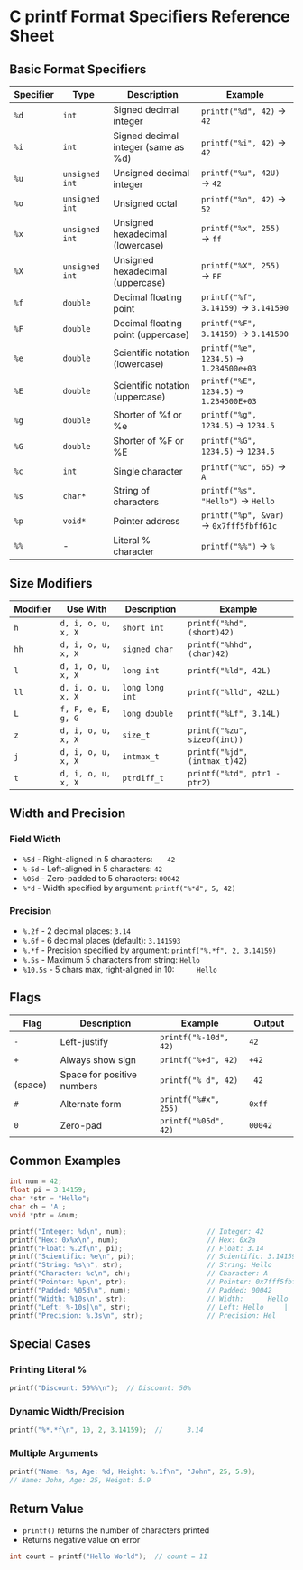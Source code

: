 # C printf Format Specifiers Reference Sheet

## Basic Format Specifiers

| Specifier | Type | Description | Example |
|-----------|------|-------------|---------|
| `%d` | `int` | Signed decimal integer | `printf("%d", 42)` → `42` |
| `%i` | `int` | Signed decimal integer (same as %d) | `printf("%i", 42)` → `42` |
| `%u` | `unsigned int` | Unsigned decimal integer | `printf("%u", 42U)` → `42` |
| `%o` | `unsigned int` | Unsigned octal | `printf("%o", 42)` → `52` |
| `%x` | `unsigned int` | Unsigned hexadecimal (lowercase) | `printf("%x", 255)` → `ff` |
| `%X` | `unsigned int` | Unsigned hexadecimal (uppercase) | `printf("%X", 255)` → `FF` |
| `%f` | `double` | Decimal floating point | `printf("%f", 3.14159)` → `3.141590` |
| `%F` | `double` | Decimal floating point (uppercase) | `printf("%F", 3.14159)` → `3.141590` |
| `%e` | `double` | Scientific notation (lowercase) | `printf("%e", 1234.5)` → `1.234500e+03` |
| `%E` | `double` | Scientific notation (uppercase) | `printf("%E", 1234.5)` → `1.234500E+03` |
| `%g` | `double` | Shorter of %f or %e | `printf("%g", 1234.5)` → `1234.5` |
| `%G` | `double` | Shorter of %F or %E | `printf("%G", 1234.5)` → `1234.5` |
| `%c` | `int` | Single character | `printf("%c", 65)` → `A` |
| `%s` | `char*` | String of characters | `printf("%s", "Hello")` → `Hello` |
| `%p` | `void*` | Pointer address | `printf("%p", &var)` → `0x7fff5fbff61c` |
| `%%` | - | Literal % character | `printf("%%")` → `%` |

## Size Modifiers

| Modifier | Use With | Description | Example |
|----------|----------|-------------|---------|
| `h` | `d, i, o, u, x, X` | `short int` | `printf("%hd", (short)42)` |
| `hh` | `d, i, o, u, x, X` | `signed char` | `printf("%hhd", (char)42)` |
| `l` | `d, i, o, u, x, X` | `long int` | `printf("%ld", 42L)` |
| `ll` | `d, i, o, u, x, X` | `long long int` | `printf("%lld", 42LL)` |
| `L` | `f, F, e, E, g, G` | `long double` | `printf("%Lf", 3.14L)` |
| `z` | `d, i, o, u, x, X` | `size_t` | `printf("%zu", sizeof(int))` |
| `j` | `d, i, o, u, x, X` | `intmax_t` | `printf("%jd", (intmax_t)42)` |
| `t` | `d, i, o, u, x, X` | `ptrdiff_t` | `printf("%td", ptr1 - ptr2)` |

## Width and Precision

### Field Width
- `%5d` - Right-aligned in 5 characters: `   42`
- `%-5d` - Left-aligned in 5 characters: `42   `
- `%05d` - Zero-padded to 5 characters: `00042`
- `%*d` - Width specified by argument: `printf("%*d", 5, 42)`

### Precision
- `%.2f` - 2 decimal places: `3.14`
- `%.6f` - 6 decimal places (default): `3.141593`
- `%.*f` - Precision specified by argument: `printf("%.*f", 2, 3.14159)`
- `%.5s` - Maximum 5 characters from string: `Hello`
- `%10.5s` - 5 chars max, right-aligned in 10: `     Hello`

## Flags

| Flag | Description | Example | Output |
|------|-------------|---------|---------|
| `-` | Left-justify | `printf("%-10d", 42)` | `42        ` |
| `+` | Always show sign | `printf("%+d", 42)` | `+42` |
| ` ` (space) | Space for positive numbers | `printf("% d", 42)` | ` 42` |
| `#` | Alternate form | `printf("%#x", 255)` | `0xff` |
| `0` | Zero-pad | `printf("%05d", 42)` | `00042` |

## Common Examples

```c
int num = 42;
float pi = 3.14159;
char *str = "Hello";
char ch = 'A';
void *ptr = &num;

printf("Integer: %d\n", num);                    // Integer: 42
printf("Hex: 0x%x\n", num);                      // Hex: 0x2a
printf("Float: %.2f\n", pi);                     // Float: 3.14
printf("Scientific: %e\n", pi);                  // Scientific: 3.141590e+00
printf("String: %s\n", str);                     // String: Hello
printf("Character: %c\n", ch);                   // Character: A
printf("Pointer: %p\n", ptr);                    // Pointer: 0x7fff5fbff61c
printf("Padded: %05d\n", num);                   // Padded: 00042
printf("Width: %10s\n", str);                    // Width:      Hello
printf("Left: %-10s|\n", str);                   // Left: Hello     |
printf("Precision: %.3s\n", str);                // Precision: Hel
```

## Special Cases

### Printing Literal %
```c
printf("Discount: 50%%\n");  // Discount: 50%
```

### Dynamic Width/Precision
```c
printf("%*.*f\n", 10, 2, 3.14159);  //      3.14
```

### Multiple Arguments
```c
printf("Name: %s, Age: %d, Height: %.1f\n", "John", 25, 5.9);
// Name: John, Age: 25, Height: 5.9
```

## Return Value
- `printf()` returns the number of characters printed
- Returns negative value on error

```c
int count = printf("Hello World");  // count = 11
```